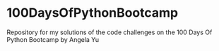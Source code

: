 # 100DaysOfPythonBootcamp
Repository for my solutions of the code challenges on the 100 Days Of Python Bootcamp by Angela Yu
